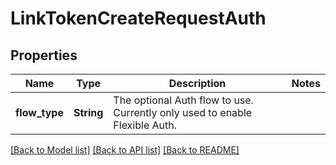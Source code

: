 # LinkTokenCreateRequestAuth

## Properties

Name | Type | Description | Notes
------------ | ------------- | ------------- | -------------
**flow_type** | **String** | The optional Auth flow to use. Currently only used to enable Flexible Auth. | 

[[Back to Model list]](../README.md#documentation-for-models) [[Back to API list]](../README.md#documentation-for-api-endpoints) [[Back to README]](../README.md)


